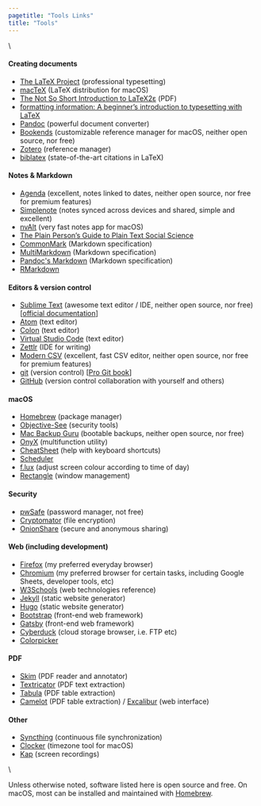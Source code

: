 ```yaml
---
pagetitle: "Tools Links"
title: "Tools"
---
```


\  

#### Creating documents

* [The LaTeX Project](http://www.latex-project.org) (professional typesetting)
* [macTeX](http://www.tug.org/mactex/) (LaTeX distribution for macOS)
* [The Not So Short Introduction to LaTeX2ε](http://tug.ctan.org/info/lshort/english/lshort.pdf) (PDF)
* [formatting information: A beginner’s introduction to typesetting with LaTeX](http://www.ctan.org/tex-archive/info/beginlatex)
* [Pandoc](http://pandoc.org/index.html) (powerful document converter)
* [Bookends](http://www.sonnysoftware.com/bookends/bookends.html) (customizable reference manager for macOS, neither open source, nor free) 
* [Zotero](http://www.zotero.org) (reference manager) 
* [biblatex](http://www.ctan.org/pkg/biblatex) (state-of-the-art citations in LaTeX) 

#### Notes & Markdown

* [Agenda](http://www.agenda.com) (excellent, notes linked to dates, neither open source, nor free for premium features)
* [Simplenote](http://simplenote.com/) (notes synced across devices and shared, simple and excellent)
* [nvAlt](http://brettterpstra.com/projects/nvalt/) (very fast notes app for macOS)
* [The Plain Person’s Guide to Plain Text Social Science](http://plain-text.co/) 
* [CommonMark](http://commonmark.org/) (Markdown specification) 
* [MultiMarkdown](http://fletcherpenney.net/multimarkdown/) (Markdown specification)
* [Pandoc's Markdown](http://pandoc.org/MANUAL.html#pandocs-markdown) (Markdown specification)
* [RMarkdown](https://rmarkdown.rstudio.com/)

#### Editors & version control

* [Sublime Text](http://www.sublimetext.com) (awesome text editor / IDE, neither open source, nor free) [[official documentation](http://www.sublimetext.com/docs/3/)]
* [Atom](http://atom.io) (text editor)
* [Colon](http://chhekur.github.io/colon-ide/) (text editor)
* [Virtual Studio Code](http://code.visualstudio.com/) (text editor)
* [Zettlr](http://www.zettlr.com/) (IDE for writing)
* [Modern CSV](https://www.moderncsv.com/) (excellent, fast CSV editor, neither open source, nor free for premium features)
* [git](https://git-scm.com/) (version control) [[Pro Git book](https://git-scm.com/book/en/v2)] 
* [GitHub](https://github.com/) (version control collaboration with yourself and others)

#### macOS

* [Homebrew](http://brew.sh/) (package manager)
* [Objective-See](https://objective-see.com/) (security tools)
* [Mac Backup Guru](https://macdaddy.io/mac-backup-software/) (bootable backups, neither open source, nor free)
* [OnyX](https://www.titanium-software.fr/en/onyx.html) (multifunction utility)
* [CheatSheet](https://www.mediaatelier.com/CheatSheet/) (help with keyboard shortcuts)
* [Scheduler](https://www.macscheduler.net/index.html)
* [f.lux](https://justgetflux.com/) (adjust screen colour according to time of day)
* [Rectangle](https://rectangleapp.com/) (window management)

#### Security

* [pwSafe](http://pwsafe.info/) (password manager, not free)
* [Cryptomator](https://cryptomator.org/) (file encryption)
* [OnionShare](https://onionshare.org/) (secure and anonymous sharing)

#### Web (including development)

* [Firefox](https://www.mozilla.org/en-CA/firefox/new/) (my preferred everyday browser)
* [Chromium](https://www.chromium.org/) (my preferred browser for certain tasks, including Google Sheets, developer tools, etc)
* [W3Schools](https://www.w3schools.com/) (web technologies reference)
* [Jekyll](https://jekyllrb.com/) (static website generator)
* [Hugo](https://gohugo.io/) (static website generator)
* [Bootstrap](https://getbootstrap.com/) (front-end web framework)
* [Gatsby](https://www.gatsbyjs.com/) (front-end web framework)
* [Cyberduck](https://cyberduck.io/) (cloud storage browser, i.e. FTP etc)
* [Colorpicker](https://colorpicker.fr/)

#### PDF 

* [Skim](https://skim-app.sourceforge.io/) (PDF reader and annotator)
* [Textricator](https://textricator.mfj.io/) (PDF text extraction)
* [Tabula](https://tabula.technology/) (PDF table extraction)
* [Camelot](https://camelot-py.readthedocs.io/en/master/) (PDF table extraction) / [Excalibur](https://excalibur-py.readthedocs.io/en/master/) (web interface)

#### Other 

* [Syncthing](https://syncthing.net/) (continuous file synchronization)
* [Clocker](https://abhishekbanthia.com/clocker/) (timezone tool for macOS)
* [Kap](https://getkap.co/) (screen recordings)

\  

Unless otherwise noted, software listed here is open source and free. On macOS, most can be installed and maintained with [Homebrew](http://brew.sh/).
